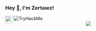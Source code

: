 <h3> Hey 👋, I'm Zertawz!</h3>
 <img src="https://tryhackme-badges.s3.amazonaws.com/terramotu.png" alt="TryHackMe">
  <script src="https://tryhackme.com/badge/668522"></script>
<a href="https://www.linkedin.com/in/jean-christophe-burnot-8aa1b5217/">
  <img align="left" width="24px" src="https://cdn.jsdelivr.net/npm/simple-icons@v3/icons/linkedin.svg" />
</a>
<div align=center>
 <img src="guts-berserk-guts.gif" align="center"/>
</div>
